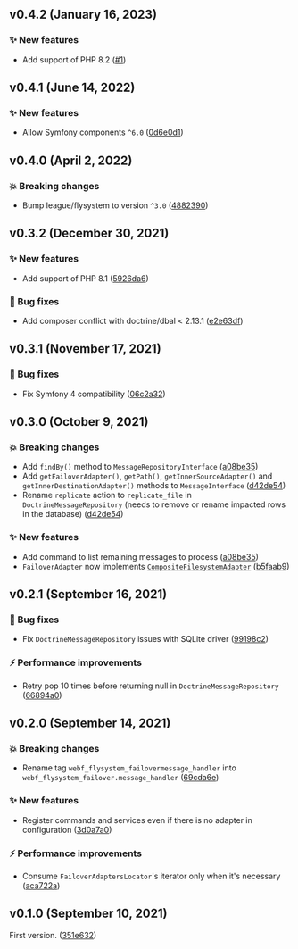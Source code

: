 ## v0.4.2 (January 16, 2023)

### ✨ New features

* Add support of PHP 8.2 ([#1](https://github.com/webalternatif/flysystem-failover-bundle/pull/1))

## v0.4.1 (June 14, 2022)

### ✨ New features

* Allow Symfony components `^6.0` ([0d6e0d1](https://github.com/webalternatif/flysystem-failover-bundle/commit/0d6e0d141dfed4795f004e6bd3c4dac40b526444))

## v0.4.0 (April 2, 2022)

### 💥 Breaking changes

* Bump league/flysystem to version `^3.0` ([4882390](https://github.com/webalternatif/flysystem-failover-bundle/commit/48823907115faddf121f1bea15fcd09315c6956d))

## v0.3.2 (December 30, 2021)

### ✨ New features

* Add support of PHP 8.1 ([5926da6](https://github.com/webalternatif/flysystem-failover-bundle/commit/5926da67e5392b33e40ff88e3619b3a0e28223d8))

### 🐛 Bug fixes

* Add composer conflict with doctrine/dbal < 2.13.1 ([e2e63df](https://github.com/webalternatif/flysystem-failover-bundle/commit/e2e63dfdf674215af47160452bfa9345287c5696))

## v0.3.1 (November 17, 2021)

### 🐛 Bug fixes

* Fix Symfony 4 compatibility ([06c2a32](https://github.com/webalternatif/flysystem-failover-bundle/commit/06c2a32b38ca45fd128fe6aba0bef07bef6248e5))

## v0.3.0 (October 9, 2021)

### 💥 Breaking changes

* Add `findBy()` method to `MessageRepositoryInterface` ([a08be35](https://github.com/webalternatif/flysystem-failover-bundle/commit/a08be35ab8b6971fa3acdfea50838071cb2200f9))
* Add `getFailoverAdapter()`, `getPath()`, `getInnerSourceAdapter()` and `getInnerDestinationAdapter()` methods to `MessageInterface` ([d42de54](https://github.com/webalternatif/flysystem-failover-bundle/commit/d42de547afae0b0a9369a30713140002ffaaf8ff))
* Rename `replicate` action to `replicate_file` in `DoctrineMessageRepository` (needs to remove or rename impacted rows in the database) ([d42de54](https://github.com/webalternatif/flysystem-failover-bundle/commit/d42de547afae0b0a9369a30713140002ffaaf8ff))

### ✨ New features

* Add command to list remaining messages to process ([a08be35](https://github.com/webalternatif/flysystem-failover-bundle/commit/a08be35ab8b6971fa3acdfea50838071cb2200f9))
* `FailoverAdapter` now implements [`CompositeFilesystemAdapter`](https://github.com/webalternatif/flysystem-composite/blob/v0.1.0/src/CompositeFilesystemAdapter.php) ([b5faab9](https://github.com/webalternatif/flysystem-failover-bundle/commit/b5faab9b405241a75d5c9b11741b589088b372d2))

## v0.2.1 (September 16, 2021)

### 🐛 Bug fixes

* Fix `DoctrineMessageRepository` issues with SQLite driver ([99198c2](https://github.com/webalternatif/flysystem-failover-bundle/commit/99198c2edb93c612cbe79b99caefe522313a41a9))

### ⚡ Performance improvements

* Retry pop 10 times before returning null in `DoctrineMessageRepository` ([66894a0](https://github.com/webalternatif/flysystem-failover-bundle/commit/66894a08145b1f72a5fd6207b765623570d2c0be))

## v0.2.0 (September 14, 2021)

### 💥 Breaking changes

* Rename tag `webf_flysystem_failovermessage_handler` into `webf_flysystem_failover.message_handler` ([69cda6e](https://github.com/webalternatif/flysystem-failover-bundle/commit/69cda6e37a87f12ecc143faa84e4a027bdbc95ae))

### ✨ New features

* Register commands and services even if there is no adapter in configuration ([3d0a7a0](https://github.com/webalternatif/flysystem-failover-bundle/commit/3d0a7a0ddbb1baf41839716ab2b3be1783a4e7e4))

### ⚡ Performance improvements

* Consume `FailoverAdaptersLocator`'s iterator only when it's necessary ([aca722a](https://github.com/webalternatif/flysystem-failover-bundle/commit/aca722a35f2626ede7ab8f275c4b966f48e23cec))

## v0.1.0 (September 10, 2021)

First version. ([351e632](https://github.com/webalternatif/flysystem-failover-bundle/commit/351e6328c5bac8f80c34aaaae4ae01e820898056))
